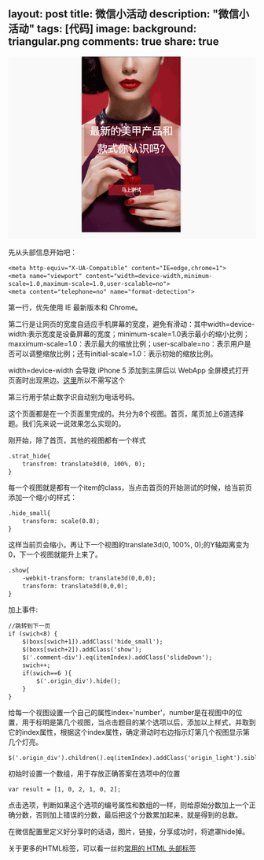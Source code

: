 layout: post
title: 微信小活动
description: "微信小活动"
tags: [代码]
image:
background: triangular.png
comments: true
share: true
---

![img](./images/article/2016-3-2/1.gif)

先从头部信息开始吧：

	<meta http-equiv="X-UA-Compatible" content="IE=edge,chrome=1">
	<meta name="viewport" content="width=device-width,minimum-scale=1.0,maximum-scale=1.0,user-scalable=no">
	<meta content="telephone=no" name="format-detection">

第一行，优先使用 IE 最新版本和 Chrome。

第二行是让网页的宽度自适应手机屏幕的宽度，避免有滑动：其中width=device-width:表示宽度是设备屏幕的宽度；minimum-scale=1.0表示最小的缩小比例；maxximum-scale=1.0：表示最大的缩放比例；user-scalbale=no：表示用户是否可以调整缩放比例；还有initial-scale=1.0：表示初始的缩放比例。

width=device-width 会导致 iPhone 5 添加到主屏后以 WebApp 全屏模式打开页面时出现黑边。[这里](http://bigc.at/ios-webapp-viewport-meta.orz)所以不需写这个

第三行用于禁止数字识自动别为电话号码。

这个页面都是在一个页面里完成的。共分为8个视图。首页，尾页加上6道选择题。我们先来说一说效果怎么实现的。

刚开始，除了首页，其他的视图都有一个样式

	.strat_hide{
		transfrom: translate3d(0, 100%, 0);
	}

每一个视图就是都有一个item的class，当点击首页的开始测试的时候，给当前页添加一个缩小的样式：

	.hide_small{
		transform: scale(0.8);
	}

这样当前页会缩小，再让下一个视图的translate3d(0, 100%, 0);的Y轴距离变为0，下一个视图就能升上来了。

	.show{
	    -webkit-transform: translate3d(0,0,0);
	    transform: translate3d(0,0,0);
	}

加上事件:

    //跳转到下一页
    if (swich<8) {
        $(boxs[swich+1]).addClass('hide_small');
        $(boxs[swich+2]).addClass('show');
        $('.comment-div').eq(itemIndex).addClass('slideDown');
        swich++;
        if(swich==6 ){
            $('.origin_div').hide();
        }
    }

给每一个视图设置一个自己的属性index='number'，number是在视图中的位置，用于标明是第几个视图，当点击题目的某个选项以后，添加以上样式，并取到它的index属性，根据这个index属性，确定滑动时右边指示灯第几个视图显示第几个灯亮。

	$('.origin_div').children().eq(itemIndex).addClass('origin_light').siblings().removeClass('origin_light');

初始时设置一个数组，用于存放正确答案在选项中的位置

    var result = [1, 0, 2, 1, 0, 2];

点击选项，判断如果这个选项的编号属性和数组的一样，则给原始分数加上一个正确分数，否则加上错误的分数，最后把这个分数累加起来，就是得到的总数。

在微信配置里定义好分享时的话语，图片，链接，分享成功时，将遮罩hide掉。

关于更多的HTML标签，可以看一丝的[常用的 HTML 头部标签](https://github.com/yisibl/blog/issues/1)